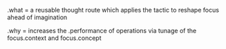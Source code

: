 .what = a reusable thought route which applies the <ponder> tactic to reshape focus ahead of imagination

.why = <ponder> increases the .performance of <imagine> operations via tunage of the focus.context and focus.concept
